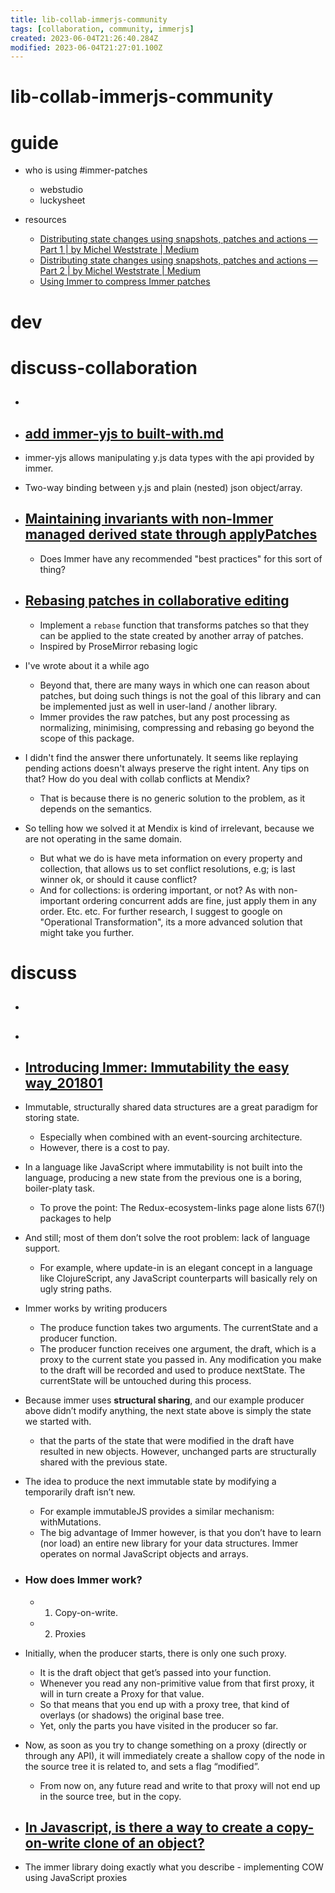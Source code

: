```yaml
---
title: lib-collab-immerjs-community
tags: [collaboration, community, immerjs]
created: 2023-06-04T21:26:40.284Z
modified: 2023-06-04T21:27:01.100Z
---
```


# lib-collab-immerjs-community

# guide

- who is using #immer-patches
  - webstudio
  - luckysheet

- resources
  - [Distributing state changes using snapshots, patches and actions — Part 1 | by Michel Weststrate | Medium](https://medium.com/@mweststrate/distributing-state-changes-using-snapshots-patches-and-actions-part-1-2811a2fcd65f)
  - [Distributing state changes using snapshots, patches and actions — Part 2 | by Michel Weststrate | Medium](https://medium.com/@mweststrate/distributing-state-changes-using-snapshots-patches-and-actions-part-2-2f50d8363988)
  - [Using Immer to compress Immer patches](https://medium.com/@dedels/using-immer-to-compress-immer-patches-f382835b6c69)
# dev

# discuss-collaboration
- ## 

- ## [add immer-yjs to built-with.md](https://github.com/immerjs/immer/pull/915)
- immer-yjs allows manipulating y.js data types with the api provided by immer.
- Two-way binding between y.js and plain (nested) json object/array.

- ## [Maintaining invariants with non-Immer managed derived state through applyPatches](https://github.com/immerjs/immer/issues/940)
  - Does Immer have any recommended "best practices" for this sort of thing?

- ## [Rebasing patches in collaborative editing](https://github.com/immerjs/immer/issues/410)
  - Implement a `rebase` function that transforms patches so that they can be applied to the state created by another array of patches.
  - Inspired by ProseMirror rebasing logic
- I've wrote about it a while ago
  - Beyond that, there are many ways in which one can reason about patches, but doing such things is not the goal of this library and can be implemented just as well in user-land / another library. 
  - Immer provides the raw patches, but any post processing as normalizing, minimising, compressing and rebasing go beyond the scope of this package.
- I didn't find the answer there unfortunately. It seems like replaying pending actions doesn't always preserve the right intent. Any tips on that? How do you deal with collab conflicts at Mendix?
  - That is because there is no generic solution to the problem, as it depends on the semantics.
- So telling how we solved it at Mendix is kind of irrelevant, because we are not operating in the same domain. 
  - But what we do is have meta information on every property and collection, that allows us to set conflict resolutions, e.g; is last winner ok, or should it cause conflict? 
  - And for collections: is ordering important, or not? As with non-important ordering concurrent adds are fine, just apply them in any order. Etc. etc. For further research, I suggest to google on "Operational Transformation", its a more advanced solution that might take you further.

# discuss
- ## 

- ## 

- ## [Introducing Immer: Immutability the easy way_201801](https://medium.com/hackernoon/introducing-immer-immutability-the-easy-way-9d73d8f71cb3)
- Immutable, structurally shared data structures are a great paradigm for storing state. 
  - Especially when combined with an event-sourcing architecture. 
  - However, there is a cost to pay. 
- In a language like JavaScript where immutability is not built into the language, producing a new state from the previous one is a boring, boiler-platy task. 
  - To prove the point: The Redux-ecosystem-links page alone lists 67(!) packages to help
- And still; most of them don’t solve the root problem: lack of language support. 
  - For example, where update-in is an elegant concept in a language like ClojureScript, any JavaScript counterparts will basically rely on ugly string paths.
- Immer works by writing producers
  - The produce function takes two arguments. The currentState and a producer function.
  - The producer function receives one argument, the draft, which is a proxy to the current state you passed in. Any modification you make to the draft will be recorded and used to produce nextState. The currentState will be untouched during this process.
- Because immer uses **structural sharing**, and our example producer above didn’t modify anything, the next state above is simply the state we started with.
  - that the parts of the state that were modified in the draft have resulted in new objects. However, unchanged parts are structurally shared with the previous state.
- The idea to produce the next immutable state by modifying a temporarily draft isn’t new. 
  - For example immutableJS provides a similar mechanism: withMutations. 
  - The big advantage of Immer however, is that you don’t have to learn (nor load) an entire new library for your data structures. Immer operates on normal JavaScript objects and arrays.

- ### How does Immer work?
  - 1) Copy-on-write. 
  - 2) Proxies
- Initially, when the producer starts, there is only one such proxy. 
  - It is the draft object that get’s passed into your function. 
  - Whenever you read any non-primitive value from that first proxy, it will in turn create a Proxy for that value. 
  - So that means that you end up with a proxy tree, that kind of overlays (or shadows) the original base tree. 
  - Yet, only the parts you have visited in the producer so far.
- Now, as soon as you try to change something on a proxy (directly or through any API), it will immediately create a shallow copy of the node in the source tree it is related to, and sets a flag “modified”.
  - From now on, any future read and write to that proxy will not end up in the source tree, but in the copy.

- ## [In Javascript, is there a way to create a copy-on-write clone of an object?](https://stackoverflow.com/questions/60242768/in-javascript-is-there-a-way-to-create-a-copy-on-write-clone-of-an-object)
- The immer library doing exactly what you describe - implementing COW using JavaScript proxies
